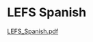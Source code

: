 # LEFS Spanish

[LEFS_Spanish.pdf](LEFS%20Spanish%209c97e2203cdc464094f3a58b70ac9fa2/LEFS_Spanish.pdf)